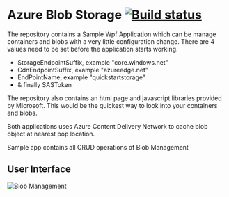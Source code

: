 # Azure Blob Storage [![Build status](https://ci.appveyor.com/api/projects/status/4j403jn6g5vpri2a?svg=true)](https://ci.appveyor.com/project/arghya-chowdhury/azuresamples)

The repository contains a Sample Wpf Application which can be manage containers and blobs with a very little configuration change. 
There are 4 values need to be set before the application starts working.
* StorageEndpointSuffix, example "core.windows.net"
* CdnEndpointSuffix, example "azureedge.net"
* EndPointName, example "quickstartstorage"
* & finally SASToken
    
The repository also contains an html page and javascript libraries provided by Microsoft. This would be the quickest way to look into your containers and blobs.

Both applications uses Azure Content Delivery Network to cache blob object at nearest pop location.

Sample app contains all CRUD operations of Blob Management 

## User Interface
![Blob Management](https://github.com/arghya-chowdhury/AzureSamples/blob/master//BlobManagement/ClientInterface.png)
